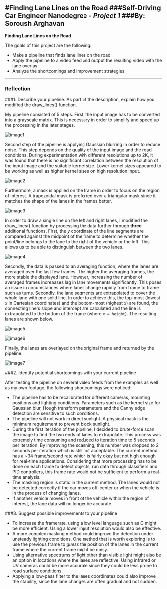 #**Finding Lane Lines on the Road** 
###Self-Driving Car Engineer Nanodegree - _Project 1_
###By: **Soroush Arghavan**
---

**Finding Lane Lines on the Road**

The goals of this project are the following:
* Make a pipeline that finds lane lines on the road
* Apply the pipeline to a video feed and output the resulting video with the lane overlay
* Analyze the shortcomings and improvement strategies


[//]: # (Image References)

[image1]: ./figure_0.png "Grayscale"
[image2]: ./figure_1.png "Canny Edge Detection"
[image3]: ./figure_2.png "Masked image"
[image4]: ./figure_3.png "Masking each half to focus on one lane at a time"
[image5]: ./figure_4.png "Finding lines using Hough transform"
[image6]: ./figure_5.png "Extrapolated lanes"
[image7]: ./figure_6.png "Final output"

---

### Reflection

###1. Describe your pipeline. As part of the description, explain how you modified the draw_lines() function.

My pipeline consisted of 5 steps. First, the input image has to be converted into a grayscale matrix. This is necessary in order to simplify and speed up the processing in the later stages.

![image1]

Second step of the pipeline is applying Gaussian blurring in order to reduce noise. This step depends on the quality of the input image and the road conditions. During experimentation with different resolutions up to 2K, it was found that there is no significant correlation between the resolution of the input image
and the suitable kernel size. Lower kernel sizes appeared to be working as well as higher kernel sizes on high resolution input.

![image2]

Furthermore, a mask is applied on the frame in order to focus on the region of interest. A trapezoidal mask is preferred over a triangular mask since it matches the shape of the lanes in the frames better.

![image3]

In order to draw a single line on the left and right lanes, I modified the draw_lines() function by processing the data further through **three** additional functions.
First, the _y_ coordinate of the line segments are compared against the midpoint of the frame to determine whether the point/line belongs to the lane to the right of the vehicle or the left. This allows us to be able to distinguish between the two lanes.

![image4]

Secondly, the data is passed to an averaging function, where the lanes are averaged over the last few frames.
The higher the averaging frames, the more stable the displayed lane. However, increasing the number of averaged frames increaases lag in lane movements significantly. This poses an issue in circumstances where lanes change rapidly from frame to frame such as
turns. Secondly, the lane segments are extrapolated to cover the whole lane with one solid line. In order to achieve this, the top-most (lowest _x_ in Cartesian coordinates) and the bottom-most (highest _x_) are found, the connecting line's slope and intercept
are calculated and the line is extrapolated to the bottom of the frame (where `x = height`). The resulting lanes are shown below.

![image5]

![image6]

Finally, the lanes are overlayed on the original frame and returned by the pipeline.

![image7]

###2. Identify potential shortcomings with your current pipeline

After testing the pipeline on several video feeds from the examples as well as my own footage, the following shortcomings were noticed:
* The pipeline has to be recalibrated for different cameras, mounting positions and lighting conditions. Parameters such as the kernel size for Gaussian blur, Hough transform parameters and the Canny edge detection are sensitive to such conditions.
* The pipeline will not work in direct sunlight. A physical mask is the minimum requirement to prevent block sunlight.
* During the first iteration of the pipeline, I decided to brute-force scan the image to find the two ends of lanes to extrapolate. This process was extremely time consuming and reduced to iteration time to 5 seconds per iteration. By improving the scanning, this number was dropped to 2 seconds per iteration which is still not acceptable. The current method has a ~34 frame/second rate which is fairly okay but not high enough for real-time applications. Considering that more processing has to be done on each frame to detect objects, run data through classifiers and PID controllers, this frame rate would not be sufficient to perform a real-time analysis.
* The masking region is static in the current method. The lanes would not be detected correctly if the car moves off-center or when the vehicle is in the process of changing lanes.
* If another vehicle moves in front of the vehicle within the region of interest, the lane data will no longer be accurate.

###3. Suggest possible improvements to your pipeline

* To increase the framerate, using a low level language such as C might be more efficient. Using a lower input resolution would also be effective.
* A more complex masking method could improve the detection under unsteady lighting conditions. One method that is worth exploring is to use the previous frame to _guess_ the position of the lanes in the current frame where the current frame might be noisy.
* Using alternative spectrums of light other than visible light might also be an option in locations where the lanes are reflective. Using infrared or UV cameras could be more accurate since they could be less prone to road surface conditions.
* Applying a low-pass filter to the lanes coordinates could also improve the stability, since the lane changes are often gradual and not sudden.
